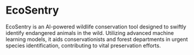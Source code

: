# EcoSentry
EcoSentry is an AI-powered wildlife conservation tool designed to swiftly identify endangered animals in the wild. Utilizing advanced machine learning models, it aids conservationists and forest departments in urgent species identification, contributing to vital preservation efforts.

